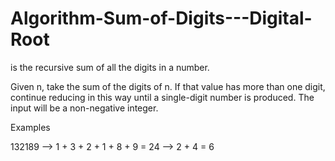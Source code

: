 # Algorithm-Sum-of-Digits---Digital-Root
is the recursive sum of all the digits in a number.

Given n, take the sum of the digits of n. If that value has more than one digit, continue reducing 
in this way until a single-digit number is produced. The input will be a non-negative integer.

<p>Examples</p>
132189  -->  1 + 3 + 2 + 1 + 8 + 9 = 24  -->  2 + 4 = 6

